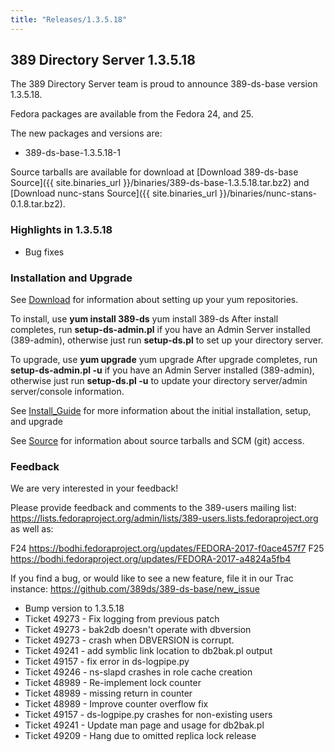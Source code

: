 ```yaml
---
title: "Releases/1.3.5.18"
---
```


389 Directory Server 1.3.5.18
-----------------------------

The 389 Directory Server team is proud to announce 389-ds-base version 1.3.5.18.

Fedora packages are available from the Fedora 24, and 25.

The new packages and versions are:

-   389-ds-base-1.3.5.18-1

Source tarballs are available for download at [Download 389-ds-base Source]({{ site.binaries_url }}/binaries/389-ds-base-1.3.5.18.tar.bz2) and [Download nunc-stans Source]({{ site.binaries_url }}/binaries/nunc-stans-0.1.8.tar.bz2).

### Highlights in 1.3.5.18

-   Bug fixes

### Installation and Upgrade

See [Download](../download.html) for information about setting up your yum repositories.

To install, use **yum install 389-ds** yum install 389-ds After install completes, run **setup-ds-admin.pl** if you have an Admin Server installed (389-admin), otherwise just run **setup-ds.pl** to set up your directory server.

To upgrade, use **yum upgrade** yum upgrade After upgrade completes, run **setup-ds-admin.pl -u** if you have an Admin Server installed (389-admin), otherwise just run **setup-ds.pl -u** to update your directory server/admin server/console information.

See [Install\_Guide](../legacy/install-guide.html) for more information about the initial installation, setup, and upgrade

See [Source](../development/source.html) for information about source tarballs and SCM (git) access.

### Feedback

We are very interested in your feedback!

Please provide feedback and comments to the 389-users mailing list: <https://lists.fedoraproject.org/admin/lists/389-users.lists.fedoraproject.org> as well as: 

F24 <https://bodhi.fedoraproject.org/updates/FEDORA-2017-f0ace457f7>
F25 <https://bodhi.fedoraproject.org/updates/FEDORA-2017-a4824a5fb4>


If you find a bug, or would like to see a new feature, file it in our Trac instance: <https://github.com/389ds/389-ds-base/new_issue>

- Bump version to 1.3.5.18
- Ticket 49273 - Fix logging from previous patch
- Ticket 49273 - bak2db doesn't operate with dbversion
- Ticket 49273 - crash when DBVERSION is corrupt.
- Ticket 49241 - add symblic link location to db2bak.pl output
- Ticket 49157 - fix error in ds-logpipe.py
- Ticket 49246 - ns-slapd crashes in role cache creation
- Ticket 48989 - Re-implement lock counter
- Ticket 48989 - missing return in counter
- Ticket 48989 - Improve counter overflow fix
- Ticket 49157 - ds-logpipe.py crashes for non-existing users
- Ticket 49241 - Update man page and usage for db2bak.pl
- Ticket 49209 - Hang due to omitted replica lock release

